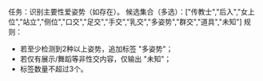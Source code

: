 任务：识别主要性爱姿势（如存在）。
候选集合（多选）：["传教士","后入","女上位","站立","侧位","口交","足交","手交","乳交","多姿势","群交","道具","未知"]
规则：
- 若至少检测到2种以上姿势，追加标签 "多姿势"；
- 若仅有展示/舞蹈等非性交内容，仅输出 "未知"；
- 标签数量不超过3个。

